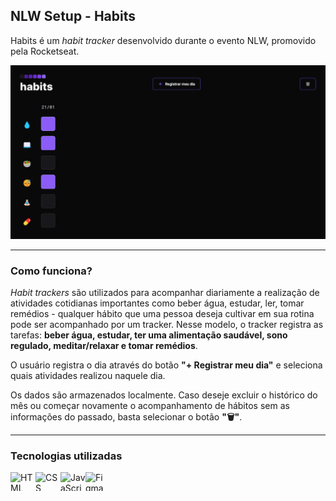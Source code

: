 ## NLW Setup - Habits

Habits é um *habit tracker* desenvolvido durante o evento NLW, promovido pela Rocketseat.

<img src="images/preview.png">

___

### Como funciona?
*Habit trackers* são utilizados para acompanhar diariamente a realização de atividades cotidianas importantes como beber água, estudar, ler, tomar remédios - qualquer hábito que uma pessoa deseja cultivar em sua rotina pode ser acompanhado por um tracker. Nesse modelo, o tracker registra as tarefas: __beber água, estudar, ter uma alimentação saudável, sono regulado, meditar/relaxar e tomar remédios__.

O usuário registra o dia através do botão __"+ Registrar meu dia"__ e seleciona quais atividades realizou naquele dia.

Os dados são armazenados localmente. Caso deseje excluir o histórico do mês ou começar novamente o acompanhamento de hábitos sem as informações do passado, basta selecionar o botão __"🗑️"__.

___

### Tecnologias utilizadas

<div style="display:flex">

<img alt="HTML" height="30" width="40" src="https://cdn.jsdelivr.net/gh/devicons/devicon/icons/html5/html5-plain.svg">
  <img alt="CSS" height="30" width="40" src="https://cdn.jsdelivr.net/gh/devicons/devicon/icons/css3/css3-plain.svg">
<img alt="JavaScript" height="30" width="40" src="https://cdn.jsdelivr.net/gh/devicons/devicon/icons/javascript/javascript-plain.svg">
<img alt="Figma" height="30" width="30" src="https://cdn.jsdelivr.net/gh/devicons/devicon/icons/figma/figma-original.svg" />

</div>